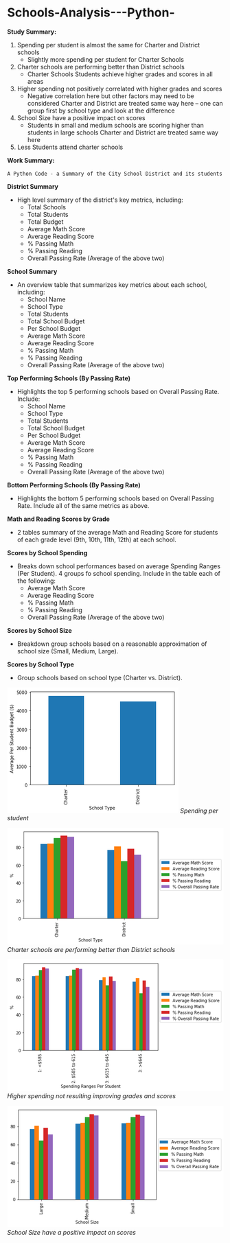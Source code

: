 # Schools-Analysis---Python-

**Study Summary:**

1) Spending per student is almost the same for Charter and District schools 
    - Slightly more spending per student for Charter Schools 
2) Charter schools are performing better than District schools
    - Charter Schools Students achieve higher grades and scores in all areas 
3) Higher spending not positively correlated with higher grades and scores
    - Negative correlation here but other factors may need to be considered
    Charter and District are treated same way here – one can group first by school type and look at the difference 
4) School Size have a positive impact on scores
    - Students in small and medium schools are scoring higher than students in large schools
    Charter and District are treated same way here 
5) Less Students attend charter schools 


**Work Summary:**


    A Python Code - a Summary of the City School District and its students 

**District Summary** <a id='District Summary'></a>


* High level summary of the district's key metrics, including:
  * Total Schools
  * Total Students
  * Total Budget
  * Average Math Score
  * Average Reading Score
  * % Passing Math
  * % Passing Reading
  * Overall Passing Rate (Average of the above two)

**School Summary**

* An overview table that summarizes key metrics about each school, including:
  * School Name
  * School Type
  * Total Students
  * Total School Budget
  * Per School Budget
  * Average Math Score
  * Average Reading Score
  * % Passing Math
  * % Passing Reading
  * Overall Passing Rate (Average of the above two)
  
**Top Performing Schools (By Passing Rate)**

* Highlights the top 5 performing schools based on Overall Passing Rate. Include:
  * School Name
  * School Type
  * Total Students
  * Total School Budget
  * Per School Budget
  * Average Math Score
  * Average Reading Score
  * % Passing Math
  * % Passing Reading
  * Overall Passing Rate (Average of the above two)
  
  
**Bottom Performing Schools (By Passing Rate)**

* Highlights the bottom 5 performing schools based on Overall Passing Rate. Include all of the same metrics as above.

**Math and Reading Scores by Grade**

* 2 tables summary of the average Math and Reading Score for students of each grade level (9th, 10th, 11th, 12th) at each school.

**Scores by School Spending**

* Breaks down school performances based on average Spending Ranges (Per Student). 4 groups fo school spending. Include in the table each of the following:
  * Average Math Score
  * Average Reading Score
  * % Passing Math
  * % Passing Reading
  * Overall Passing Rate (Average of the above two)
  
**Scores by School Size**

* Breakdown group schools based on a reasonable approximation of school size (Small, Medium, Large).

**Scores by School Type**

* Group schools based on school type (Charter vs. District).





![Spending per student](https://github.com/aerwemi/Schools-Analysis---Python-/blob/master/fig1.png)
*Spending per student*

![Charter schools are performing better than District schools](https://github.com/aerwemi/Schools-Analysis---Python-/blob/master/fig2.png)
*Charter schools are performing better than District schools*


![Higher spending not resulting improving grades and scores](https://github.com/aerwemi/Schools-Analysis---Python-/blob/master/fig3.png)
*Higher spending not resulting improving grades and scores*


![School Size have a positive impact on scores](https://github.com/aerwemi/Schools-Analysis---Python-/blob/master/fig4.png)
*School Size have a positive impact on scores*
